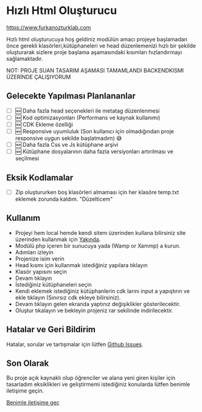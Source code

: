 # Hızlı Html Oluşturucu

<https://www.furkanozturklab.com>
    
Hızlı html oluşturucuya hoş geldiniz modülün amacı projeye başlamadan önce gerekli klasörleri,kütüphaneleri ve head düzenlemenizi hızlı bir şekilde oluşturarak sizlere proje başlama aşamasındaki kısımları hızlandırmayı sağlamaktadır.

NOT: PROJE SUAN TASARIM AŞAMASI TAMAMLANDI BACKENDKISMI ÜZERİNDE ÇALIŞIYORUM 

## Gelecekte Yapılması Planlananlar

* [ ] 🆕 Daha fazla head seçenekleri ile metatag düzenlenmesi
* [ ] 🆕 Kod optimizasyonları (Performans ve kaynak kullanımı)
* [ ] 🆕 CDK Ekleme özelliği
* [ ] 🆕 Responsive uyumluluk (Son kullanıcı için olmadığından proje responsive uygun sekilde başlatmadım) 😅
* [ ] 🆕 Daha fazla Css ve Js kütüphane arşivi
* [ ] 🆕 Kütüphane dosyalarının daha fazla versiyonları artırılması ve seçilmesi
  
## Eksik Kodlamalar

* [ ] Zip oluştururken boş klasörleri almaması için her klasöre temp.txt eklemek zorunda kaldım. "Düzelticem"
  
## Kullanım 

- Projeyi hem local hemde kendi sitem üzerinden kullana bilirsiniz site üzerinden kullanmak için [Yakında](https://furkanozturklab.com).
- Modülü php içeren bir sunucuya yada (Wamp or Xammp) a kurun.
- Adımları izleyin
- Projenize isim verin
- Head kısmı için kullanmak istediğiniz yapılara tıklayın
- Klasör yapısını seçin
- Devam tıklayın
- İstediğiniz kütüphaneleri seçin
- Kendi eklemek istediğiniz kütüphanlerin cdk larını input a yapıştırın ve ekle tıklayın (Sınırsız cdk ekleye bilirsiniz).
- Devam tıklayın gelen ekranda yaptınız değişiklikler gösterilecektir.
- Oluştur tıkalayın ve bekleyin projeniz rar sekilinde indirilecektir.
  


## Hatalar ve Geri Bildirim

Hatalar, sorular ve tartışmalar için lütfen [Github Issues](https://github.com/ozturk-furkan/quickHtmlBuilder/issues).


## Son Olarak

Bu proje açık kaynaklı olup öğrenciler ve alana yeni giren kişiler için tasarladım eksiklikleri ve geliştirmemi istediğiniz konularda lütfen benimle iletişime geçin.

[Benimle iletişime geç](mailto:info@furkanozturklab.com?subject=Hello)





